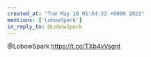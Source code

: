 ```yaml
---
created_at: "Tue May 10 01:54:22 +0000 2022"
mentions: ['LobowSpark']
in_reply_to: @LobowSpark
---
```


@LobowSpark https://t.co/TXb4vVsgnt
